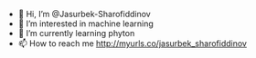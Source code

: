 - 👋 Hi, I’m @Jasurbek-Sharofiddinov
- 👀 I’m interested in machine learning
- 🌱 I’m currently learning phyton
- 📫 How to reach me http://myurls.co/jasurbek_sharofiddinov

<!---
Jasurbek-Sharofiddinov/Jasurbek-Sharofiddinov is a ✨ special ✨ repository because its `README.md` (this file) appears on your GitHub profile.
You can click the Preview link to take a look at your changes.
--->
